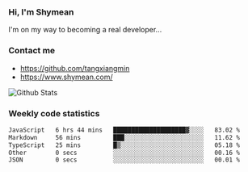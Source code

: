 ### Hi, I'm Shymean

I'm on my way to becoming a real developer...

### Contact me

- <https://github.com/tangxiangmin>
- <https://www.shymean.com/>

![Github Stats](https://github-readme-stats.vercel.app/api?username=tangxiangmin&show_icons=true&theme=dark)


###  Weekly code statistics

<!--START_SECTION:waka-->

```txt
JavaScript   6 hrs 44 mins   ████████████████████▓░░░░   83.02 %
Markdown     56 mins         ███░░░░░░░░░░░░░░░░░░░░░░   11.62 %
TypeScript   25 mins         █▒░░░░░░░░░░░░░░░░░░░░░░░   05.18 %
Other        0 secs          ░░░░░░░░░░░░░░░░░░░░░░░░░   00.16 %
JSON         0 secs          ░░░░░░░░░░░░░░░░░░░░░░░░░   00.01 %
```

<!--END_SECTION:waka-->
